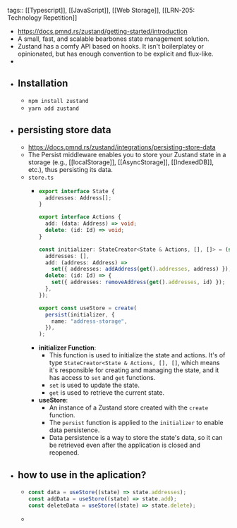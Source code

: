 tags:: [[Typescript]], [[JavaScript]], [[Web Storage]], [[LRN-205: Technology Repetition]]

- https://docs.pmnd.rs/zustand/getting-started/introduction
- A small, fast, and scalable bearbones state management solution.
- Zustand has a comfy API based on hooks. It isn't boilerplatey or opinionated,
  but has enough convention to be explicit and flux-like.
-
- ## Installation
	- `npm install zustand`
	- `yarn add zustand`
- ## persisting store data
	- https://docs.pmnd.rs/zustand/integrations/persisting-store-data
	- The Persist middleware enables you to store your Zustand state in a storage
	  (e.g., [[localStorage]], [[AsyncStorage]], [[IndexedDB]], etc.), thus persisting its data.
	- `store.ts`
		- ```typescript
		  export interface State {
		    addresses: Address[];
		  }
		  
		  export interface Actions {
		    add: (data: Address) => void;
		    delete: (id: Id) => void;
		  }
		  
		  const initializer: StateCreator<State & Actions, [], []> = (set, get) => ({
		    addresses: [],
		    add: (address: Address) =>
		      set({ addresses: addAddress(get().addresses, address) }),
		    delete: (id: Id) => {
		      set({ addresses: removeAddress(get().addresses, id) });
		    },
		  });
		  
		  export const useStore = create(
		    persist(initializer, {
		      name: "address-storage",
		    }),
		  );
		  ```
		- **initializer Function**:
			- This function is used to initialize the state and actions. It's of type `StateCreator<State & Actions, [], []`, which means it's responsible for creating and managing the state, and it has access to `set` and `get` functions.
			- `set` is used to update the state.
			- `get` is used to retrieve the current state.
		- **useStore**:
			- An instance of a Zustand store created with the `create` function.
			- The `persist` function is applied to the `initializer` to enable data persistence.
			- Data persistence is a way to store the state's data, so it can be retrieved even after the application is closed and reopened.
- ## how to use in the aplication?
	- ```typescript
	  const data = useStore((state) => state.addresses);
	  const addData = useStore((state) => state.add);
	  const deleteData = useStore((state) => state.delete);
	  ```
	-